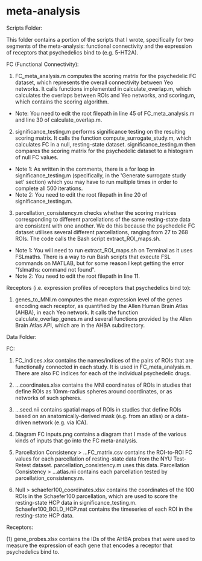 # meta-analysis

Scripts Folder:

This folder contains a portion of the scripts that I wrote, specifically for two segments of the meta-analysis: functional connectivity and the expression of receptors that psychedelics bind to (e.g. 5-HT2A). 

FC (Functional Connectivity):

1. FC_meta_analysis.m computes the scoring matrix for the psychedelic FC dataset, which represents the overall connectivity between Yeo networks. It calls functions implemented in calculate_overlap.m, which calculates the overlaps between ROIs and Yeo networks, and scoring.m, which contains the scoring algorithm.
- Note: You need to edit the root filepath in line 45 of FC_meta_analysis.m and line 30 of calculate_overlap.m. 

2. significance_testing.m performs significance testing on the resulting scoring matrix. It calls the function compute_surrogate_study.m, which calculates FC in a null, resting-state dataset. significance_testing.m then compares the scoring matrix for the psychedelic dataset to a histogram of null FC values.
- Note 1: As written in the comments, there is a for loop in significance_testing.m (specifically, in the 'Generate surrogate study set' section) which you may have to run multiple times in order to complete all 500 iterations.
- Note 2: You need to edit the root filepath in line 20 of significance_testing.m.

3. parcellation_consistency.m checks whether the scoring matrices corresponding to different parcellations of the same resting-state data are consistent with one another. We do this because the psychedelic FC dataset utilises several different parcellations, ranging from 27 to 268 ROIs. The code calls the Bash script extract_ROI_maps.sh.
- Note 1: You will need to run extract_ROI_maps.sh on Terminal as it uses FSLmaths. There is a way to run Bash scripts that execute FSL commands on MATLAB, but for some reason I kept getting the error "fslmaths: command not found".
- Note 2: You need to edit the root filepath in line 11.

Receptors (i.e. expression profiles of receptors that psychedelics bind to):

1. genes_to_MNI.m computes the mean expression level of the genes encoding each receptor, as quantified by the Allen Human Brain Atlas (AHBA), in each Yeo network. It calls the function calculate_overlap_genes.m and several functions provided by the Allen Brain Atlas API, which are in the AHBA subdirectory.


Data Folder:

FC:

1. FC_indices.xlsx contains the names/indices of the pairs of ROIs that are functionally connected in each study. It is used in FC_meta_analysis.m. There are also FC indices for each of the individual psychedelic drugs.

2. ...coordinates.xlsx contains the MNI coordinates of ROIs in studies that define ROIs as 10mm-radius spheres around coordinates, or as networks of such spheres.

3. ...seed.nii contains spatial maps of ROIs in studies that define ROIs based on an anatomically-derived mask (e.g. from an atlas) or a data-driven network (e.g. via ICA). 

4. Diagram FC inputs.png contains a diagram that I made of the various kinds of inputs that go into the FC meta-analysis.

5. Parcellation Consistency > ...FC_matrix.csv contains the ROI-to-ROI FC values for each parcellation of resting-state data from the NYU Test-Retest dataset. parcellation_consistency.m uses this data. Parcellation Consistency > ...atlas.nii contains each parcellation tested by parcellation_consistency.m.

6. Null > schaefer100_coordinates.xlsx contains the coordinates of the 100 ROIs in the Schaefer100 parcellation, which are used to score the resting-state HCP data in significance_testing.m. Schaefer100_BOLD_HCP.mat contains the timeseries of each ROI in the resting-state HCP data.

Receptors:

(1) gene_probes.xlsx contains the IDs of the AHBA probes that were used to measure the expression of each gene that encodes a receptor that psychedelics bind to.


